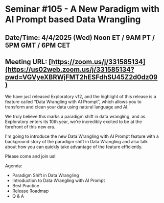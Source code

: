 # Seminar #105 - A New Paradigm with AI Prompt based Data Wrangling
## Date/Time: 4/4/2025 (Wed) Noon ET / 9AM PT / 5PM GMT / 6PM CET
## Meeting URL: [https://zoom.us/j/331585134](https://us02web.zoom.us/j/331585134?pwd=VGVyeXBRWjFMT2hESFdhSU45Z2d0dz09)

We have just released Exploratory v12, and the highlight of this release is a feature called ​“Data Wrangling with AI Prompt”, which allows you to transform and clean your data using natural language and AI.

We truly believe this marks a paradigm shift in data wrangling, and as Exploratory enters its 10th year, we’re incredibly excited to be at the forefront of this new era.

I'm going to introduce the new Data Wrangling with AI Prompt feature with a background story of the paradigm shift in Data Wrangling and also talk about how you can quickly take advantage of the feature efficiently.

Please come and join us!

Agenda:

* Paradigm Shift in Data Wrangling
* Introduction to Data Wrangling with AI Prompt
* Best Practice
* Release Roadmap
* Q & A
